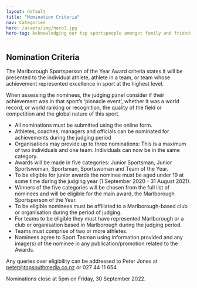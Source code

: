 ```yaml
---
layout: default
title: "Nomination Criteria"
nav: Categories
hero: /assets/img/hero3.jpg
hero-tag: Acknowledging our top sportspeople amongst family and friends
---
```


## Nomination Criteria

The Marlborough Sportsperson of the Year Award criteria states it will be presented to the individual
athlete, athlete in a team, or team whose achievement represented excellence in sport at the highest
level.

When assessing the nominees, the judging panel consider if their achievement was in that sport’s
‘pinnacle event’, whether it was a world record, or world ranking or recognition, the quality of the field or
competition and the global nature of this sport.

- All nominations must be submitted using the online form.
- Athletes, coaches, managers and officials can be nominated for achievements during the judging
period
- Organisations may provide up to three nominations: This is a maximum of two individuals and one
team. Individuals can now be in the same category.
- Awards will be made in five categories: Junior Sportsman, Junior Sportswoman, Sportsman,
Sportswoman and Team of the Year.
- To be eligible for junior awards the nominee must be aged under 19 at some time during the judging
year (1 September 2020 - 31 August 2021).
- Winners of the five categories will be chosen from the full list of nominees and will be eligible for
the main award, the Marlborough Sportsperson of the Year.
- To be eligible nominees must be affiliated to a Marlborough-based club or organisation during the
period of judging.
- For teams to be eligible they must have represented Marlborough or a club or organisation based
in Marlborough during the judging period.
- Teams must comprise of two or more athletes.
- Nominees agree to Sport Tasman using information provided and any image(s) of the nominee in
any publication/promotion related to the Awards.

Any queries over eligibility can be addressed to Peter Jones at peter@topsouthmedia.co.nz or 027 44 11 654.

Nominations close at 5pm on Friday, 30 September 2022.
